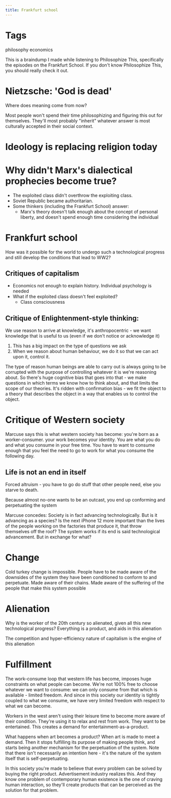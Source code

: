 ```yaml
---
title: Frankfurt school
---
```


# Tags
philosophy economics

This is a braindump I made while listening to Philosophize This,
specifically the episodes on the Frankfurt School. If you don't know
Philosophize This, you should really check it out.

# Nietzsche: 'God is dead'

Where does meaning come from now?

Most people won't spend their time philosophizing and figuring this
out for themselves. They'll most probably "inherit" whatever answer
is most culturally accepted in their social context.

# Ideology is replacing religion today

# Why didn't Marx's dialectical prophecies become true?

- The exploited class didn't overthrow the exploiting class.
- Soviet Republic became authoritarian.
- Some thinkers (including the Frankfurt School) answer:
    - Marx's theory doesn't talk enough about the concept of personal liberty, and
    doesn't spend enough time considering the individual

# Frankfurt school

How was it possible for the world to undergo such a technological progress
and still develop the conditions that lead to WW2?


## Critiques of capitalism


- Economics not enough to explain history. Individual psychology is needed
- What if the exploited class doesn't feel exploited?
    - Class consciousness

## Critique of Enlightenment-style thinking:

We use reason to arrive at knowledge, it's anthropocentric - we
want knowledge that is useful to us (even if we don't notice or
acknowledge it)

1.  This has a big impact on the type of questions we ask
2.  When we reason about human behaviour, we do it so that we can act upon it, control it.


The type of reason human beings are able to carry out is always
going to be corrupted with the purpose of controlling whatever it
is we're reasoning about. So there's huge cognitive bias that goes
into that - we make questions in which terms we know how to think
about, and that limits the scope of our theories. It's ridden with
confirmation bias - we fit the object to a theory that describes
the object in a way that enables us to control the object.


# Critique of Western society

Marcuse says this is what western society has become: you're born
as a worker-consumer. your work becomes your identity. You are
what you do and what you consume in your free time. You have to
want to consume enough that you feel the need to go to work for
what you consume the following day.

## Life is not an end in itself

Forced altruism - you have to go do stuff that other people need, else you starve to death.

Because almost no-one wants to be an outcast, you end up
conforming and perpetuating the system

Marcuse concedes: Society is in fact advancing technologically.
But is it advancing as a species? Is the next iPhone 12 more
important than the lives of the people working on the factories
that produce it, that throw themselves off the roof? The system
works if its end is said technological advancement. But in
exchange for what?

# Change

Cold turkey change is impossible. People have to be made aware of
the downsides of the system they have been conditioned to conform
to and perpetuate. Made aware of their chains. Made aware of the
suffering of the people that make this system possible

# Alienation

Why is the worker of the 20th century so alienated, given all this
new technological progress? Everything is a product, and aids in
this alienation

The competition and hyper-efficiency nature of capitalism is the
engine of this alienation

# Fulfillment

The work-consume loop that western life has become, imposes huge
constraints on what people can become. We're not 100% free to
choose whatever we want to consume: we can only consume from that
which is available - limited freedom. And since in this society
our identity is tightly coupled to what we consume, we have very
limited freedom with respect to what we can become.

Workers in the west aren't using their leisure time to become more
aware of their condition. They're using it to relax and rest from
work. They want to be entertained. This creates a demand for
entertainment-as-a-product.
    
What happens when art becomes a product? When art is made to meet
a demand. Then it stops fulfilling its purpose of making people
think, and starts being another mechanism for the perpetuation of
the system. Note that there isn't necessarily an intention here -
it's the nature of the system itself that is self-perpetuating.

In this society you're made to believe that every problem can be
solved by buying the right product. Advertisement industry
realizes this. And they know one problem of contemporary human
existence is the one of craving human interaction, so they'll
create products that can be perceived as the solution for that
problem.
